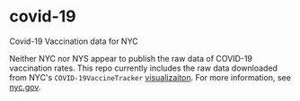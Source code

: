 # covid-19
Covid-19 Vaccination data for NYC 

Neither NYC nor NYS appear to publish the raw data of COVID-19 vaccination rates. This repo currently includes the raw data downloaded from NYC's `COVID-19VaccineTracker` [visualizaiton](https://public.tableau.com/profile/integrated.data.team#!/vizhome/COVID-19VaccineTracker/NYCDailyUpdate). For more information, see [nyc.gov](https://www1.nyc.gov/site/doh/covid/covid-19-data-vaccines.page).

